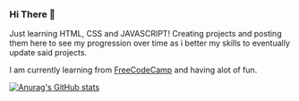 ### Hi There 👋

Just learning HTML, CSS and JAVASCRIPT! Creating projects and posting them here to see my progression over time as i better my skills to eventually update said projects.

I am currently learning from [FreeCodeCamp](https://www.freecodecamp.org/) and having alot of fun.

[![Anurag's GitHub stats](https://github-readme-stats.vercel.app/api?username=Jasey22)](https://github.com/jJasey22/github-readme-stats)
